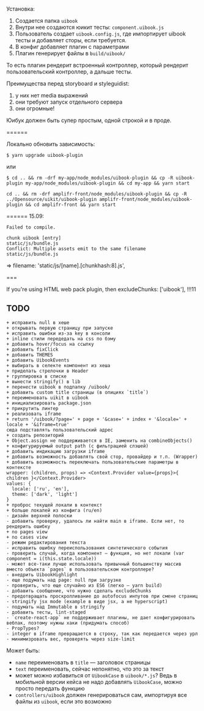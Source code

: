 Установка:

1. Создается папка `uibook`
2. Внутри нее создаются юикит тесты: `component.uibook.js`
3. Пользователь создает `uibook.config.js`, где импортирует uibook тесты и добавляет сторы, если требуется.
4. В конфиг добавляет плагин с параметрами
5. Плагин генерирует файлы в `build/uibook/`


То есть плагин рендерит встроенный контроллер, который рендерит пользовательский контроллер, а дальше тесты.

Преимущества перед storyboard и styleguidist:
1. у них нет media выражений
2. они требуют запуск отдельного сервера
3. они огромные!

Юибук должен быть супер простым, одной строкой и в проде.

======

Локально обновить зависимость:

```
$ yarn upgrade uibook-plugin
```

или

```
$ cd .. && rm -drf my-app/node_modules/uibook-plugin && cp -R uibook-plugin my-app/node_modules/uibook-plugin && cd my-app && yarn start
```

```
cd .. && rm -drf amplifr-front/node_modules/uibook-plugin && cp -R ../Opensource/uikit/uibook-plugin amplifr-front/node_modules/uibook-plugin && cd amplifr-front && yarn start
```

======
15.09:

```
Failed to compile.

chunk uibook [entry]
static/js/bundle.js
Conflict: Multiple assets emit to the same filename static/js/bundle.js
```

=> filename: 'static/js/[name].[chunkhash:8].js',

===

If you're using HTML web pack plugin, then excludeChunks: ['uibook'], !!!11

## TODO

```
+ исправить null в хеше
+ открывать первую страницу при запуске
+ исправить ошибки из-за key в консоли
+ inline стили передедать на css по бэму
+ добавить hover/focus на ссылку
+ добавить fixClick
+ добавить THEMES
+ добавить UibookEvents
+ выбирать в селекте компонент из хеша
+ приделать стрелочки в Header
+ группировка в списке
+ вынести stringify() в lib
+ перенести uibook в подпапку /uibook/
+ добавить custom title страницы (в опициях `title`)
+ переименовать uikit в uibook
+ инициализировать package.json
+ прикрутить линтер
+ реализовать iframe
+ return '/uibook/?page=' + page + '&case=' + index + '&locale=' + locale + '&iframe=true'
сюда подставлять пользовательский адрес
+ создать репозиторий
+ Object.assign не поддерживается в IE, заменить на combineObjects()
+ конфигурируемый output path (с фильтрацией слэшей)
+ добавить индикацию загрузки iframe
+ добавить возможность добавлять свой стор, провайдер и т.п. (Wrapper)
+ добавить возможность переключать пользовательские параметры в контексте
wrapper: (children, props) => <Context.Provider value={props}>{ children }</Context.Provider>
values: {
  locale: ['ru', 'en'],
  theme: ['dark', 'light']
}
+ проброс текущей локали в контекст
+ больше локалей из конфига (ru/en)
- дизайн верхней полоски
- добавить проверку, удалось ли найти main в iframe. Если нет, то рендерить ошибку
+ no pages view
+ no cases view
- режим редактирования текста
- исправить ошибку переиспользования синтетического события
- проверить случай, когда компонент — функция, но нет локали (var component = i(this.state.locale))
- может все-таки лучше использовать привычный большинству массив вместо объекта `pages` в пользовательском контроллере?
- внедрить UibookHighlight
- еще подумать над page: null при загрузке
- проверить, что еще случайно из ES6 (легко — yarn build)
- добавить сообщение, что нужно сделать excludeChunks
- предотвращать проскролливание до autofocus инпутов при смене страниц
- stringify jsx mode (example в виде jsx, а не hyperscript)
- подумать над Immutable в stringify
- добавить тесты, lint-staged
- `create-react-app` не поддерживает плагины, не дает конфигурировать вебпак, поэтому нужны хаки (придумать способ)
- PropTypes?
- integer в iframe превращается в строку, так как передается через урл
- минимизровать вес, проверять через size-limit
```

Может быть:
- `name` переименовать в `title` — заголовок страницы
- `text` переименовать, сейчас непонятно, что это за текст
- может можно избавиться от `UibookCase` в `uibook/*.js`? Ведь в мобильной версии кейса не надо добавлять `UibookCase`, можно просто передать функцию
- `controllers/uibook` должен генерироваться сам, импортируя все файлы
из `uibook`, если это возможно
